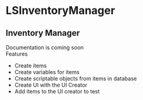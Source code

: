 # LSInventoryManager
<h2>Inventory Manager</h2>
<a>Documentation is coming soon</a>
<br>
<a>Features</a>
<ul>
	<li>Create items </li>
	<li>Create variables for items </li>
	<li>Create scriptable objects from items in database</li>
	<li>Create UI with the UI Creator</a>
	<li>Add items to the UI creator to test</li>
</ul>
